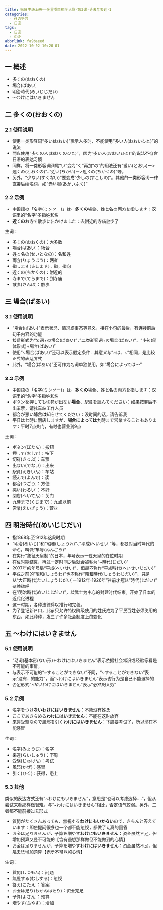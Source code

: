 ```yaml
---
title: 标日中级上册——金星项目相关人员-第3课-语法与表达-1
categories:
  - 外语学习
  - 日语
tags:
  - 日语
  - 中级
abbrlink: fa9baeed
date: 2022-10-02 10:20:01
---
```

## 一 概述

* 多くの(おおくの)
* 場合(ばあい)
* 明治時代(めいじじだい)
* ～わけにはいきません

<!--more-->

## 二 多くの(おおくの)

### 2.1 使用说明

* 使用一类形容词“多い(おおい)”表示人多时，不能使用“多い人(おおいひと)”的说法
* 而应使用“多くの人(おおくのひと)”，因为“多い人(おおいひと)”的说法不符合日语的表达习惯
* 同样，将一类形容词词尾“い”变为“く”再加“の”的用法还有“遠い(とおい)ー>遠くの(とおくの)”、”近い(ちかい)ー>近くの(ちかくの)”等。
* 另外，“少ない(すくない)”要变成“少しの(すこしの)”。其他的一类形容词一律直接后续名词，如“赤い服(あかいふく)”

### 2.2 示例

* 中国語の「名字(ミンツー)」は、**多くの**場合、姓と名の両方を指します：汉语里的“名字”多指姓和名
* **近くの**お寺で散歩に出かけました：去附近的寺庙散步了

生词：

* 多くの(おおくの)：大多数
* 場合(ばあい)：场合
* 姓と名の(せいとなの)：名和姓
* 両方(りょうほう)：两者
* 指します(さします)：指，指向
* 近くの(ちかくの)：附近的
* 寺まで(てらまで)：到寺庙
* 散歩(さんぽ)：散歩

## 三 場合(ばあい)

### 3.1 使用说明

* “場合(ばあい)”表示状况、情况或事态等意义，接在小句的最后，有连接前后句子内容的功能
* 接续形式为“名词+の場合(ばあい)”、”二类形容词+の場合(ばあい)”、“小句(简体形式)+場合(ばあい)”
* 使用“\~場合(ばあい)”还可以表示假定条件，其意义与“\~は、\~”相同，是比较正式的表达方式
* 此外，“場合(ばあい)”还可作为名词单独使用，如“場合によっては～”

### 3.2 示例

* 中国語の「名字(ミンツー)」は、**多くの**場合、姓と名の両方を指します：汉语里的“名字”多指姓和名
* ボタンを押しても切符が出ない**場合**、駅員を読んでください：如果按键后不出车票，请找车站工作人员
* 都合が悪い**場合は**知らせてください：没时间的话，请告诉我
* 平日は七時に閉店しますが、**場合によっては**九時まで営業することもあります：平时7点关门，有时也营业到9点

生词：

* ボタン(ぼたん)：按钮
* 押して(おして)：按下
* 切符(きっぷ)：车票
* 出ない(でない)：出来
* 駅員(えきいん)：车站
* 読んで(よんで)：读
* 都合(つごう)：方便
* 悪い(わるい)：不好
* 閉店(へいてん)：关门
* 九時まで(くじまで)：九点以前
* 営業(えいぎょう)：营业

## 四 明治時代(めいじじだい)

* 指1868年至1912年这段时期
* “明治(めいじ)”和“昭和(しょうわ)”、”平成(へいせい)”等，都是对当时年代的命名，叫做“年号(ねんごう)”
* 在实行“象征天皇制”的日本，年号表示一位天皇的在位时期
* 在位时期结束，再过一定时间之后就会被称为“~時代(じだい)”
* 2007年的年号是“平成(へいせい)”，但是不称作“平成時代(へいせいじだい)”
* 平成之前的“昭和(しょうわ)”也不称作“昭和時代(しょうわじだい)”，只是从“大正時代(たいしょうじだい)ー1912年-1926年”往前才冠以“時代(じだい)”  这种称呼
* 在“明治時代(めいじじだい)”，以武士为中心的封建时代结束，开始了日本的近代化进程
* 这一时期，各种法律得以推行和完善。
* 为了登记新户口，此前只允许特权阶级使用的姓氏成为了平民百姓必须使用的东西，如此种种，发生了许多社会制度上的变化

## 五 ～わけにはいきません

### 5.1 使用说明

* “动词(基本形/ない形)＋わけにはいきません”表示依据社会常识或经验等看是不可能的事情。
* 与表示不可能的“\~することができない”不同，“\~することができない”表示“没有...的能力”，而“\~わけにはいきません”表示该行为是自己不能选择的
* 否定形式“~ないわけにはいきません”表示“必然的义务”

### 5.2 示例

* 名字をつけ**ないわけにはいきません**：不能没有姓氏
* ここであきらめる**わけにはいきません**：不能在这时放弃
* 来週受験なので風邪を引く**わけにはいきません**：下周要考试了，所以现在不能感冒

生词：

* 名字(みょうじ)：名字
* 来週(らいしゅう)：下周
* 受験(じゅけん)：考试
* 風邪(かぜ)：感冒
* 引く(ひく)：获得，患上

### 5.3 其他

类似的表达方式还有“\~わけにもいきません”，意思是“也可以考虑选择....”，但从尝试来看那样做很难。与“\~わけにはいきません”相比，否定语气较弱。另外，二者都不能前接过去形式

* 質問がたくさんあっても、無視する**わけにもいかない**ので、きちんと答えています：即使提问很多也一个都不能忽视，都做了认真的回答
* お金は足りませんが、予算を増やす**わけにもいきません**：资金虽然不足，但增加预算又是不可能的【含有虽想那样做但不能做到的心情】
* お金は足りませんが、予算を増やす**わけにはいきません**：资金虽然不足，但是无法增加预算【表示不可以的心情】

生词：

* 質問(しつもん)：问题
* 無視する(むしする)：忽视
* 答え(こたえ)：答案
* お金は足り(おかねはたり)：资金充足
* 予算(よさん)：预算
* 増やす(ふやす)：增加



